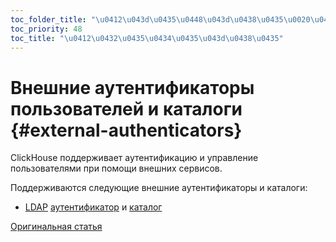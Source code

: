 ```yaml
---
toc_folder_title: "\u0412\u043d\u0435\u0448\u043d\u0438\u0435\u0020\u0430\u0443\u0442\u0435\u043d\u0442\u0438\u0444\u0438\u043a\u0430\u0442\u043e\u0440\u044b\u0020\u043f\u043e\u043b\u044c\u0437\u043e\u0432\u0430\u0442\u0435\u043b\u0435\u0439\u0020\u0438\u0020\u043a\u0430\u0442\u0430\u043b\u043e\u0433\u0438"
toc_priority: 48
toc_title: "\u0412\u0432\u0435\u0434\u0435\u043d\u0438\u0435"
---
```


# Внешние аутентификаторы пользователей и каталоги {#external-authenticators}

ClickHouse поддерживает аутентификацию и управление пользователями при помощи внешних сервисов.

Поддерживаются следующие внешние аутентификаторы и каталоги:

- [LDAP](./ldap.md#external-authenticators-ldap) [аутентификатор](./ldap.md#ldap-external-authenticator) и [каталог](./ldap.md#ldap-external-user-directory)

[Оригинальная статья](https://clickhouse.tech/docs/ru/operations/external-authenticators/index/) <!--hide-->
